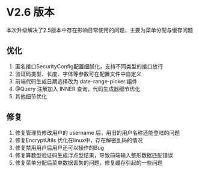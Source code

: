 # V2.6 版本
本次升级解决了2.5版本中存在影响日常使用的问题，主要为菜单分配与缓存问题

<InArticleAdsense
    data-ad-client="ca-pub-3964897280370772"
    data-ad-slot="8192154900">
</InArticleAdsense>
## 优化
1. 匿名接口SecurityConfig配置细腻化，支持不同类型的接口放行
2. 验证码类型、长度、字体等参数可在配置文件中自定义
3. 前端代码生成日期选择改为 date-range-picker 组件
4. @Query 注解加入 INNER 查询，代码生成器细节优化
5. 其他细节优化

## 修复
1. 修复管理员修改用户的 username 后，用旧的用户名称还能登陆的问题
2. 修复EncryptUtils 优化在linux中，存在解密乱码的情况
3. 修复禁用用户后用户还可以操作的Bug 
4. 修复算数型验证码生成浮点型结果，导致前端输入整形数据匹配错误
5. 修复菜单分配后菜单数据丢失的问题，修复缓存引起的一些问题
